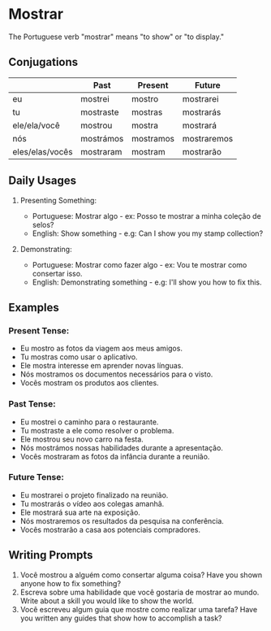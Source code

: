 # Mostrar

The Portuguese verb "mostrar" means "to show" or "to display."

## Conjugations

|                 | Past      | Present   | Future      |
| --------------- | --------- | --------- | ----------- |
| eu              | mostrei   | mostro    | mostrarei   |
| tu              | mostraste | mostras   | mostrarás   |
| ele/ela/você    | mostrou   | mostra    | mostrará    |
| nós             | mostrámos | mostramos | mostraremos |
| eles/elas/vocês | mostraram | mostram   | mostrarão   |

## Daily Usages

1. Presenting Something:

   - Portuguese: Mostrar algo - ex: Posso te mostrar a minha coleção de selos?
   - English: Show something - e.g: Can I show you my stamp collection?

2. Demonstrating:

   - Portuguese: Mostrar como fazer algo - ex: Vou te mostrar como consertar isso.
   - English: Demonstrating something - e.g: I'll show you how to fix this.

## Examples

### Present Tense:

- Eu mostro as fotos da viagem aos meus amigos.
- Tu mostras como usar o aplicativo.
- Ele mostra interesse em aprender novas línguas.
- Nós mostramos os documentos necessários para o visto.
- Vocês mostram os produtos aos clientes.

### Past Tense:

- Eu mostrei o caminho para o restaurante.
- Tu mostraste a ele como resolver o problema.
- Ele mostrou seu novo carro na festa.
- Nós mostrámos nossas habilidades durante a apresentação.
- Vocês mostraram as fotos da infância durante a reunião.

### Future Tense:

- Eu mostrarei o projeto finalizado na reunião.
- Tu mostrarás o vídeo aos colegas amanhã.
- Ele mostrará sua arte na exposição.
- Nós mostraremos os resultados da pesquisa na conferência.
- Vocês mostrarão a casa aos potenciais compradores.

## Writing Prompts

1. Você mostrou a alguém como consertar alguma coisa? Have you shown anyone how to fix something?
2. Escreva sobre uma habilidade que você gostaria de mostrar ao mundo. Write about a skill you would like to show the world.
3. Você escreveu algum guia que mostre como realizar uma tarefa? Have you written any guides that show how to accomplish a task?
